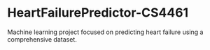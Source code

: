 # HeartFailurePredictor-CS4461
Machine learning project focused on predicting heart failure using a comprehensive dataset. 
